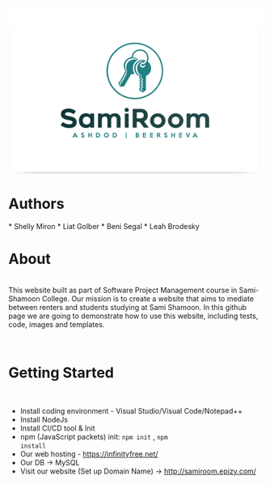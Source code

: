 ![Image](https://github.com/Shelly875/SPM-webteam1-SamiRoom/blob/master/images/Logos/SamiRoom-Logo.png)


<h1>Authors</h1>

<p>
* Shelly Miron
* Liat Golber
* Beni Segal
* Leah Brodesky
</p>

<p>
<h1>
  About
</h1>

<br></h4>This website built as part of Software Project Management course in Sami-Shamoon College.
Our mission is to create a website that aims to mediate between renters and students studying at Sami Shamoon.
In this github page we are going to demonstrate how to use this website, including tests, code, images and templates. </h4>
</p>

<p>
<br><h1>Getting Started</h1> </br> 

* Install coding environment - Visual Studio/Visual Code/Notepad++ 
* Install NodeJs
* Install CI/CD tool & Init
* npm (JavaScript packets) init: <code>npm init</code> , <code>npm install </code>
* Our web hosting - https://infinityfree.net/
* Our DB -> MySQL
* Visit our website (Set up Domain Name) -> http://samiroom.epizy.com/


</p>


